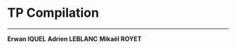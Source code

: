 # TP Compilation

------------------------------

**Erwan IQUEL**
**Adrien LEBLANC**
**Mikaël ROYET**
